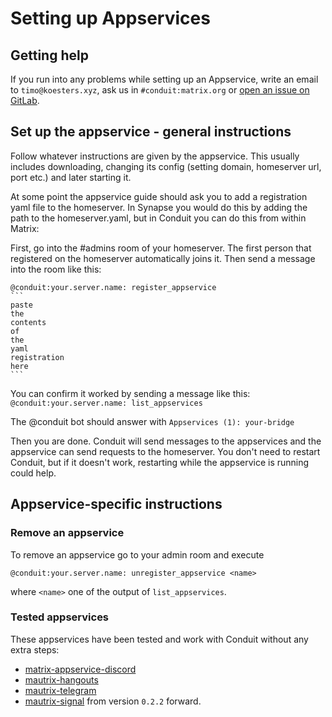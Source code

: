 # Setting up Appservices

## Getting help

If you run into any problems while setting up an Appservice, write an email to `timo@koesters.xyz`, ask us in `#conduit:matrix.org` or [open an issue on GitLab](https://gitlab.com/famedly/conduit/-/issues/new).

## Set up the appservice - general instructions

Follow whatever instructions are given by the appservice. This usually includes
downloading, changing its config (setting domain, homeserver url, port etc.)
and later starting it.

At some point the appservice guide should ask you to add a registration yaml
file to the homeserver. In Synapse you would do this by adding the path to the
homeserver.yaml, but in Conduit you can do this from within Matrix:

First, go into the #admins room of your homeserver. The first person that
registered on the homeserver automatically joins it. Then send a message into
the room like this:

    @conduit:your.server.name: register_appservice
    ```
    paste
    the
    contents
    of
    the
    yaml
    registration
    here
    ```

You can confirm it worked by sending a message like this:
`@conduit:your.server.name: list_appservices`

The @conduit bot should answer with `Appservices (1): your-bridge`

Then you are done. Conduit will send messages to the appservices and the
appservice can send requests to the homeserver. You don't need to restart
Conduit, but if it doesn't work, restarting while the appservice is running
could help.

## Appservice-specific instructions

### Remove an appservice

To remove an appservice go to your admin room and execute

```@conduit:your.server.name: unregister_appservice <name>```

where `<name>` one of the output of `list_appservices`.

### Tested appservices

These appservices have been tested and work with Conduit without any extra steps:

- [matrix-appservice-discord](https://github.com/Half-Shot/matrix-appservice-discord)
- [mautrix-hangouts](https://github.com/mautrix/hangouts/)
- [mautrix-telegram](https://github.com/mautrix/telegram/)
- [mautrix-signal](https://github.com/mautrix/signal/) from version `0.2.2` forward.
